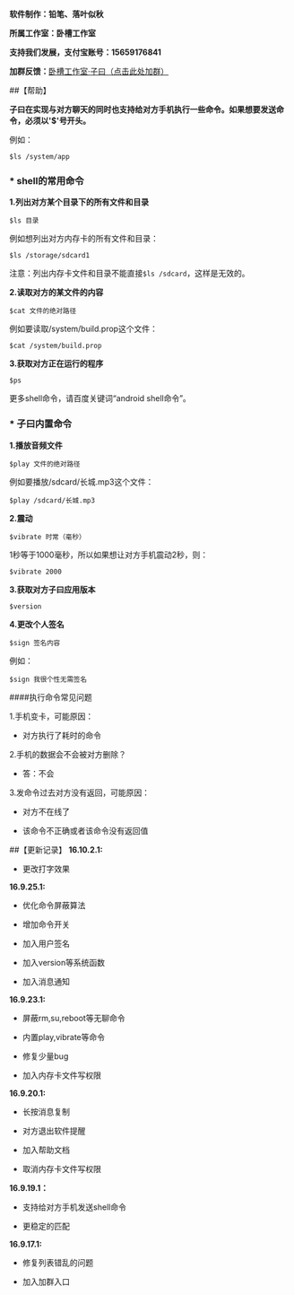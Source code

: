 **软件制作：铅笔、落叶似秋**

**所属工作室：卧槽工作室**

**支持我们发展，支付宝账号：15659176841**

**加群反馈：**[卧槽工作室·子曰（点击此处加群）](http://jq.qq.com/?_wv=1027&k=2Jzi88M)

##【帮助】

**子曰在实现与对方聊天的同时也支持给对方手机执行一些命令。如果想要发送命令，必须以'$'号开头。**

例如：

``$ls /system/app``

### * shell的常用命令

**1.列出对方某个目录下的所有文件和目录**

``$ls 目录``

例如想列出对方内存卡的所有文件和目录：

``$ls /storage/sdcard1``

注意：列出内存卡文件和目录不能直接``$ls /sdcard``，这样是无效的。


**2.读取对方的某文件的内容**

``$cat 文件的绝对路径``

例如要读取/system/build.prop这个文件：

``$cat /system/build.prop``

**3.获取对方正在运行的程序**

``$ps``

更多shell命令，请百度关键词“android shell命令”。

### * 子曰内置命令

**1.播放音频文件**

``$play 文件的绝对路径``

例如要播放/sdcard/长城.mp3这个文件：

``$play /sdcard/长城.mp3``

**2.震动**

``$vibrate 时常（毫秒）``

1秒等于1000毫秒，所以如果想让对方手机震动2秒，则：

``$vibrate 2000``

**3.获取对方子曰应用版本**

``$version``

**4.更改个人签名**

``$sign 签名内容``

例如：

``$sign 我很个性无需签名``

####执行命令常见问题

1.手机变卡，可能原因：

* 对方执行了耗时的命令

2.手机的数据会不会被对方删除？

* 答：不会

3.发命令过去对方没有返回，可能原因：

* 对方不在线了

* 该命令不正确或者该命令没有返回值


##【更新记录】
**16.10.2.1:**

* 更改打字效果

**16.9.25.1:**

* 优化命令屏蔽算法

* 增加命令开关

* 加入用户签名

* 加入version等系统函数

* 加入消息通知

**16.9.23.1:**

* 屏蔽rm,su,reboot等无聊命令

* 内置play,vibrate等命令

* 修复少量bug

* 加入内存卡文件写权限

**16.9.20.1:**

* 长按消息复制

* 对方退出软件提醒

* 加入帮助文档

* 取消内存卡文件写权限


**16.9.19.1：**

* 支持给对方手机发送shell命令

* 更稳定的匹配


**16.9.17.1:**

* 修复列表错乱的问题

* 加入加群入口
